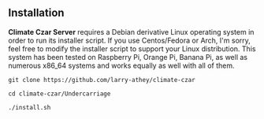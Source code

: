 ## Installation

**Climate Czar Server** requires a Debian derivative Linux operating system in order to run its installer script. If you use Centos/Fedora or Arch, I'm sorry, feel free to modify the installer script to support your Linux distribution. This system has been tested on Raspberry Pi, Orange Pi, Banana Pi, as well as numerous x86_64 systems and works equally as well with all of them.

`git clone https://github.com/larry-athey/climate-czar`

`cd climate-czar/Undercarriage`

`./install.sh`
